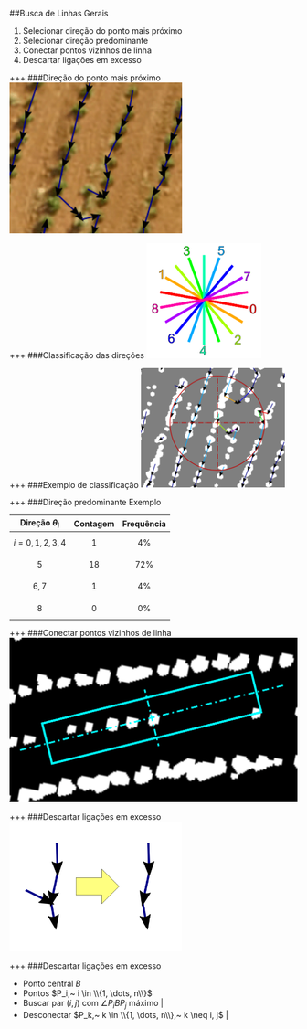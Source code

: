 ##Busca de Linhas Gerais

1. Selecionar direção do ponto mais próximo
2. Selecionar direção predominante
3. Conectar pontos vizinhos de linha
4. Descartar ligações em excesso

+++
###Direção do ponto mais próximo
<img alt="Pontos mais próximos" src="assets/arrows.png" width="60%"/>

+++
###Classificação das direções
<img alt="Direções" src="assets/directions.png" width="40%"/>

+++
###Exemplo de classificação
<img alt="Predominante" src="assets/predominant.png" width="50%"/>

+++
###Direção predominante
Exemplo

|Direção $\theta_i$|Contagem|Frequência|
|:---:|:---:|:---:|
|$$i=0, 1, 2, 3, 4$$|1|4%|
|$$5$$|18|72%|
|$$6, 7$$|1|4%|
|$$8$$|0|0%|

+++
###Conectar pontos vizinhos de linha
<img alt="Retângulo de ligação" src="assets/rectangle.png" width="100%"/>

+++
###Descartar ligações em excesso
<img alt="Ideia do descarte" src="assets/descartar.png" width="60%"/>

+++
###Descartar ligações em excesso
- Ponto central $B$
- Pontos $P_i,~ i \in \\{1, \dots, n\\}$
- Buscar par $(i, j)$ com $\angle{P_iBP_j}$ máximo |
- Desconectar $P_k,~ k \in \\{1, \dots, n\\},~ k \neq i, j$ |
